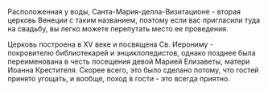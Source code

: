 Расположенная у воды, Санта-Мария-делла-Визитационе - вторая церковь Венеции с таким названием, поэтому если вас пригласили туда на свадьбу, вы легко можете перепутать место ее проведения.

Церковь построена в XV веке и посвящена Св. Иерониму - покровителю библиотекарей и энциклопедистов, однако позднее была переименована в честь посещения девой Марией Елизаветы, матери Иоанна Крестителя. Скорее всего, это было сделано потому, что гостей принято угощать, и вообще, поход в гости - это всегда приятно.
